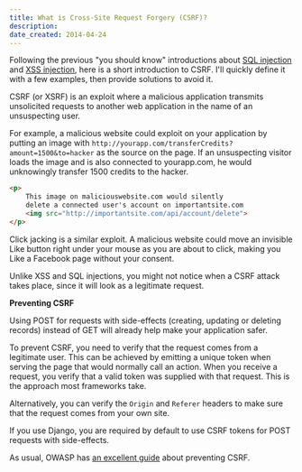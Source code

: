 ```yaml
---
title: What is Cross-Site Request Forgery (CSRF)?
description: 
date_created: 2014-04-24
---
```


Following the previous "you should know" introductions about [SQL injection](http://wisercoder.com/sql-injection/) and [XSS injection](http://wisercoder.com/xss-injection/), here is a short introduction to CSRF. I'll quickly define it with a few examples, then provide solutions to avoid it.

CSRF (or XSRF) is an exploit where a malicious application transmits unsolicited requests to another web application in the name of an unsuspecting user.

For example, a malicious website could exploit on your application by putting an image with `http://yourapp.com/transferCredits?amount=1500&to=hacker` as the source on the page. If an unsuspecting visitor loads the image and is also connected to yourapp.com, he would unknowingly transfer 1500 credits to the hacker.

```html
<p>
    This image on maliciouswebsite.com would silently
    delete a connected user's account on importantsite.com
    <img src="http://importantsite.com/api/account/delete">
</p>
```

Click jacking is a similar exploit. A malicious website could move an invisible Like button right under your mouse as you are about to click, making you Like a Facebook page without your consent.

Unlike XSS and SQL injections, you might not notice when a CSRF attack takes place, since it will look as a legitimate request.

**Preventing CSRF**

Using POST for requests with side-effects (creating, updating or deleting records) instead of GET will already help make your application safer.

To prevent CSRF, you need to verify that the request comes from a legitimate user. This can be achieved by emitting a unique token when serving the page that would normally call an action. When you receive a request, you verify that a valid token was supplied with that request. This is the approach most frameworks take.

Alternatively, you can verify the `Origin` and `Referer` headers to make sure that the request comes from your own site.

If you use Django, you are required by default to use CSRF tokens for POST requests with side-effects.

As usual, OWASP has [an excellent guide](https://www.owasp.org/index.php/Cross-Site_Request_Forgery_%28CSRF%29_Prevention_Cheat_Sheet) about preventing CSRF.

